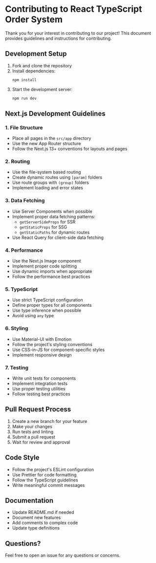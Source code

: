 # Contributing to React TypeScript Order System

Thank you for your interest in contributing to our project! This document provides guidelines and instructions for contributing.

## Development Setup

1. Fork and clone the repository
2. Install dependencies:
   ```bash
   npm install
   ```
3. Start the development server:
   ```bash
   npm run dev
   ```

## Next.js Development Guidelines

### 1. File Structure

- Place all pages in the `src/app` directory
- Use the new App Router structure
- Follow the Next.js 13+ conventions for layouts and pages

### 2. Routing

- Use the file-system based routing
- Create dynamic routes using `[param]` folders
- Use route groups with `(group)` folders
- Implement loading and error states

### 3. Data Fetching

- Use Server Components when possible
- Implement proper data fetching patterns:
  - `getServerSideProps` for SSR
  - `getStaticProps` for SSG
  - `getStaticPaths` for dynamic routes
- Use React Query for client-side data fetching

### 4. Performance

- Use the Next.js Image component
- Implement proper code splitting
- Use dynamic imports when appropriate
- Follow the performance best practices

### 5. TypeScript

- Use strict TypeScript configuration
- Define proper types for all components
- Use type inference when possible
- Avoid using `any` type

### 6. Styling

- Use Material-UI with Emotion
- Follow the project's styling conventions
- Use CSS-in-JS for component-specific styles
- Implement responsive design

### 7. Testing

- Write unit tests for components
- Implement integration tests
- Use proper testing utilities
- Follow testing best practices

## Pull Request Process

1. Create a new branch for your feature
2. Make your changes
3. Run tests and linting
4. Submit a pull request
5. Wait for review and approval

## Code Style

- Follow the project's ESLint configuration
- Use Prettier for code formatting
- Follow the TypeScript guidelines
- Write meaningful commit messages

## Documentation

- Update README.md if needed
- Document new features
- Add comments to complex code
- Update type definitions

## Questions?

Feel free to open an issue for any questions or concerns. 